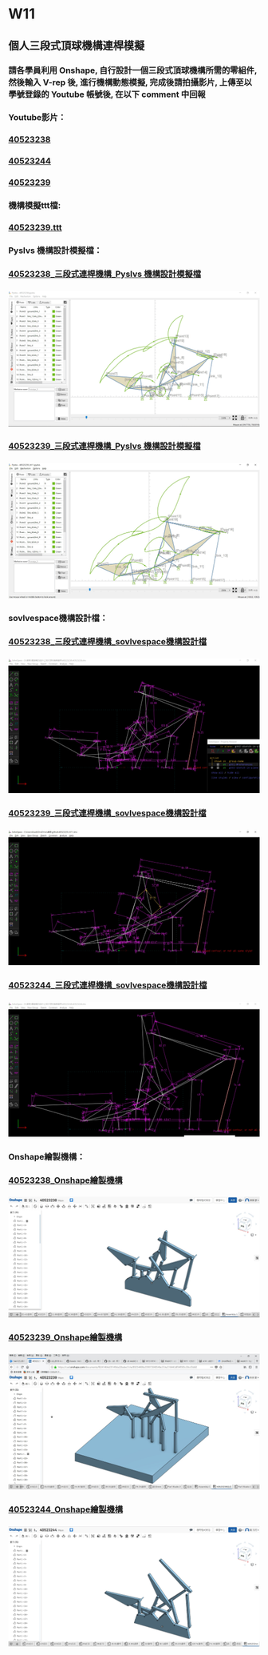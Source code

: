 # W11

## 個人三段式頂球機構連桿模擬

### 請各學員利用 Onshape, 自行設計一個三段式頂球機構所需的零組件, 然後輸入 V-rep 後, 進行機構動態模擬, 完成後請拍攝影片, 上傳至以學號登錄的 Youtube 帳號後, 在以下 comment 中回報

### Youtube影片：

### [40523238](https://www.youtube.com/watch?v=zuALpYC78xQ)

### [40523244](https://www.youtube.com/watch?v=Bxd3dr4ZBbM&feature=youtu.be)

### [40523239](https://www.youtube.com/watch?v=AF799LUy1jc&feature=youtu.be)

### 機構模擬ttt檔:

### [40523239.ttt](https://github.com/s40523239/cd_2018-team11/blob/master/40523239.ttt)

### Pyslvs 機構設計模擬檔：

### [40523238\_三段式連桿機構\_Pyslvs 機構設計模擬檔](https://github.com/s40523238/cd2018/blob/master/40523238.pyslvs)

### ![](/assets/1529407308937.jpg)

### [    40523239\_三段式連桿機構\_Pyslvs 機構設計模擬檔](https://github.com/s40523239/cd_2018-team11/blob/master/40523239_W11.pyslvs)

### ![](/assets/W11_pyslvs.jpg)

### sovlvespace機構設計檔：

### [40523238\_三段式連桿機構\_sovlvespace機構設計檔](https://github.com/s40523238/cd2018/blob/master/40523238.slvs)

### ![](/assets/1529407528063.jpg)

### [    40523239\_三段式連桿機構\_sovlvespace機構設計檔](https://github.com/s40523239/cd_2018-team11/blob/master/40523239_W11.slvs)

### ![](/assets/W11_slvs.jpg)

### [40523244\_三段式連桿機構\_sovlvespace機構設計檔](https://github.com/s40523244/cd2018/blob/gh-pages/40523244.slvs)

### ![](/assets/1529414214163.jpg)

### Onshape繪製機構：

### [40523238\_Onshape繪製機構](https://cad.onshape.com/documents/2e8c3210af4a65b289e3e02f/w/00e13fb0aa071a52ee5ffa70/e/f83ddd346bd06e3c31e3e9ad)

### ![](/assets/1529407619994.jpg)

### [ 40523239\_Onshape繪製機構](https://cad.onshape.com/documents/f0241464a59149da22babe31/w/89254408a359073048546e37/e/216443df54f585c30ccf3dd2)

### ![](/assets/W11_Onshape.jpg)

### [40523244\_Onshape繪製機構](https://cad.onshape.com/documents/4f685dbf31fdf1879a0bd06c/w/85791904390bd027339cac09/e/02a88b82e285b1d10b450d68)

### ![](/assets/1529415003888.jpg)




